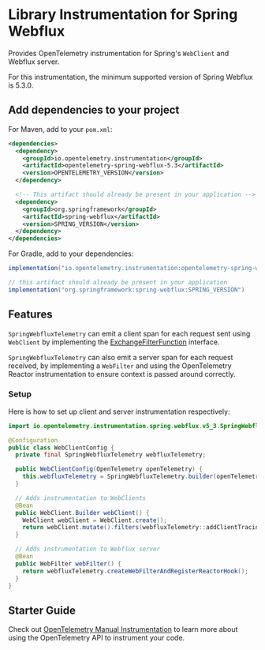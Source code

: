 # Library Instrumentation for Spring Webflux

Provides OpenTelemetry instrumentation for Spring's `WebClient` and Webflux server.

For this instrumentation, the minimum supported version of Spring Webflux is 5.3.0.

## Add dependencies to your project

For Maven, add to your `pom.xml`:

```xml
<dependencies>
  <dependency>
    <groupId>io.opentelemetry.instrumentation</groupId>
    <artifactId>opentelemetry-spring-webflux-5.3</artifactId>
    <version>OPENTELEMETRY_VERSION</version>
  </dependency>

  <!-- This artifact should already be present in your application -->
  <dependency>
    <groupId>org.springframework</groupId>
    <artifactId>spring-webflux</artifactId>
    <version>SPRING_VERSION</version>
  </dependency>
</dependencies>
```

For Gradle, add to your dependencies:

```groovy
implementation("io.opentelemetry.instrumentation:opentelemetry-spring-webflux-5.3:OPENTELEMETRY_VERSION")

// this artifact should already be present in your application
implementation("org.springframework:spring-webflux:SPRING_VERSION")
```

## Features

`SpringWebfluxTelemetry` can emit a client span for each request sent using `WebClient` by
implementing
the [ExchangeFilterFunction](https://docs.spring.io/spring/docs/current/javadoc-api/org/springframework/web/reactive/function/client/ExchangeFilterFunction.html)
interface.

`SpringWebfluxTelemetry` can also emit a server span for each request received, by implementing
a `WebFilter` and using the OpenTelemetry Reactor instrumentation to ensure context is
passed around correctly.

### Setup

Here is how to set up client and server instrumentation respectively:

```java
import io.opentelemetry.instrumentation.spring.webflux.v5_3.SpringWebfluxTelemetry;

@Configuration
public class WebClientConfig {
  private final SpringWebfluxTelemetry webfluxTelemetry;

  public WebClientConfig(OpenTelemetry openTelemetry) {
    this.webfluxTelemetry = SpringWebfluxTelemetry.builder(openTelemetry).build();
  }

  // Adds instrumentation to WebClients
  @Bean
  public WebClient.Builder webClient() {
    WebClient webClient = WebClient.create();
    return webClient.mutate().filters(webfluxTelemetry::addClientTracingFilter);
  }

  // Adds instrumentation to Webflux server
  @Bean
  public WebFilter webFilter() {
    return webfluxTelemetry.createWebFilterAndRegisterReactorHook();
  }
}
```

## Starter Guide

Check
out [OpenTelemetry Manual Instrumentation](https://opentelemetry.io/docs/instrumentation/java/manual/)
to learn more about using the OpenTelemetry API to instrument your code.
